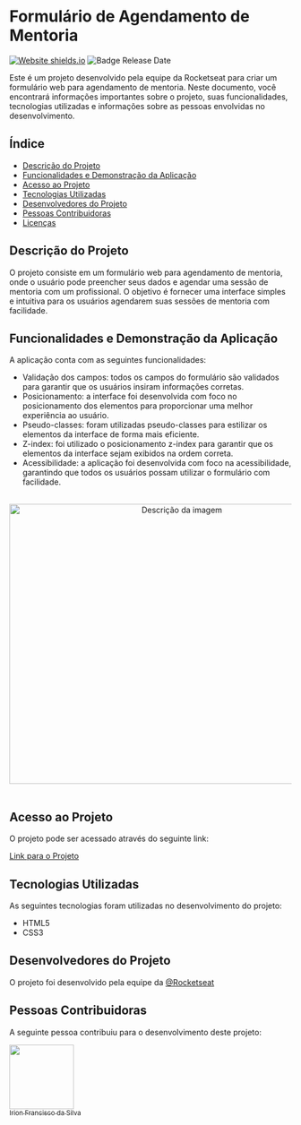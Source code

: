 # Formulário de Agendamento de Mentoria
[![Website shields.io](https://img.shields.io/website-up-down-green-red/http/shields.io.svg)](http://shields.io/)
![Badge Release Date](https://img.shields.io/badge/release%20date-april%202023-orange)<br>

Este é um projeto desenvolvido pela equipe da Rocketseat para criar um formulário web para agendamento de mentoria. Neste documento, você encontrará informações importantes sobre o projeto, suas funcionalidades, tecnologias utilizadas e informações sobre as pessoas envolvidas no desenvolvimento.

## Índice

- [Descrição do Projeto](#descrição-do-projeto)
- [Funcionalidades e Demonstração da Aplicação](#funcionalidades-e-demonstração-da-aplicação)
- [Acesso ao Projeto](#acesso-ao-projeto)
- [Tecnologias Utilizadas](#tecnologias-utilizadas)
- [Desenvolvedores do Projeto](#desenvolvedores-do-projeto)
- [Pessoas Contribuidoras](#pessoas-contribuidoras)
- [Licenças](#licenças)

## Descrição do Projeto

O projeto consiste em um formulário web para agendamento de mentoria, onde o usuário pode preencher seus dados e agendar uma sessão de mentoria com um profissional. O objetivo é fornecer uma interface simples e intuitiva para os usuários agendarem suas sessões de mentoria com facilidade. 

## Funcionalidades e Demonstração da Aplicação

A aplicação conta com as seguintes funcionalidades:

- Validação dos campos: todos os campos do formulário são validados para garantir que os usuários insiram informações corretas.
- Posicionamento: a interface foi desenvolvida com foco no posicionamento dos elementos para proporcionar uma melhor experiência ao usuário.
- Pseudo-classes: foram utilizadas pseudo-classes para estilizar os elementos da interface de forma mais eficiente.
- Z-index: foi utilizado o posicionamento z-index para garantir que os elementos da interface sejam exibidos na ordem correta.
- Acessibilidade: a aplicação foi desenvolvida com foco na acessibilidade, garantindo que todos os usuários possam utilizar o formulário com facilidade.

<br>

<div align="center">
  <img src="https://i.imgur.com/P71hJjj.png" alt="Descrição da imagem" width="600" height="500"/>
</div>

<br>

## Acesso ao Projeto

O projeto pode ser acessado através do seguinte link:

[Link para o Projeto](https://formulario-mentoria-kappa.vercel.app/)

## Tecnologias Utilizadas

As seguintes tecnologias foram utilizadas no desenvolvimento do projeto:

- HTML5
- CSS3


## Desenvolvedores do Projeto

O projeto foi desenvolvido pela equipe da [@Rocketseat](https://www.rocketseat.com.br/)

## Pessoas Contribuidoras

A seguinte pessoa contribuiu para o desenvolvimento deste projeto:

[<img src="https://avatars.githubusercontent.com/u/83726646?v=4" width=115><br><sub>Irion Francisco da Silva</sub>](https://github.com/irion-silva)

